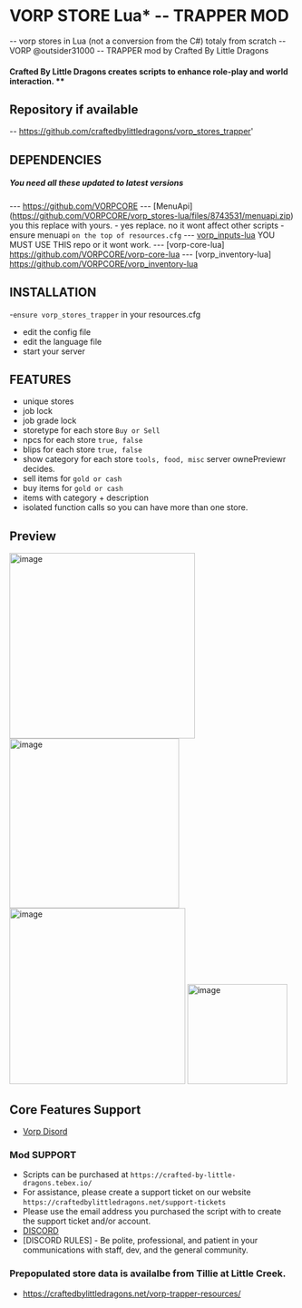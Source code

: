 # VORP STORE Lua* -- TRAPPER MOD

-- vorp stores in Lua (not a conversion from the C#) totaly from scratch
-- VORP @outsider31000
-- TRAPPER mod by Crafted By Little Dragons

#### Crafted By Little Dragons creates scripts to enhance role-play and world interaction. **
## Repository if available
-- https://github.com/craftedbylittledragons/vorp_stores_trapper'


## DEPENDENCIES
##### You need all these updated to latest versions
--- https://github.com/VORPCORE
--- [MenuApi] (https://github.com/VORPCORE/vorp_stores-lua/files/8743531/menuapi.zip) you this replace with yours. 
        - yes replace. no it wont affect other scripts
        - ensure menuapi `on the top of resources.cfg`
--- [vorp_inputs-lua](https://github.com/VORPCORE/vorp_inputs-lua) YOU MUST USE THIS repo or it wont work.
--- [vorp-core-lua] https://github.com/VORPCORE/vorp-core-lua
--- [vorp_inventory-lua] https://github.com/VORPCORE/vorp_inventory-lua


## INSTALLATION
-`ensure vorp_stores_trapper` in your resources.cfg
- edit the config file
- edit the language file 
- start your server 

## FEATURES
- unique stores
- job lock
- job grade lock
- storetype for each store `Buy or Sell`
- npcs for each store `true, false`
- blips for each store `true, false`
- show category for each store `tools, food, misc` server ownePreviewr decides.
- sell items for `gold or cash`
- buy items for `gold or cash`
- items with category + description
- isolated function calls so you can have more than one store.

## Preview

<img width="327" alt="image" src="https://user-images.githubusercontent.com/87246847/169596794-2f15e055-8b36-4e9d-a038-a94080b600fe.png">
<img width="299" alt="image" src="https://user-images.githubusercontent.com/87246847/169596867-8857a8c5-3f4b-472b-9c06-22e95b22c91a.png">
<img width="310" alt="image" src="https://user-images.githubusercontent.com/87246847/169596908-19b5425d-68d3-4f88-b6a9-03fa8dfecdca.png">
<img width="176" alt="image" src="https://user-images.githubusercontent.com/87246847/169597469-24f22e41-f887-4e6d-bb30-0b632e2a89f2.png">



## Core Features Support 
- [Vorp Disord](https://discord.gg/DHGVAbCj7N)

### Mod SUPPORT
* Scripts can be purchased at `https://crafted-by-little-dragons.tebex.io/`
* For assistance, please create a support ticket on our website `https://craftedbylittledragons.net/support-tickets` 
* Please use the email address you purchased the script with to create the support ticket and/or account.
* [DISCORD](`https://discord.gg/pTgJNjVDby`)
* [DISCORD RULES] - Be polite, professional, and patient in your communications with staff, dev, and the general community.

### Prepopulated store data is availalbe from Tillie at Little Creek.
* https://craftedbylittledragons.net/vorp-trapper-resources/
